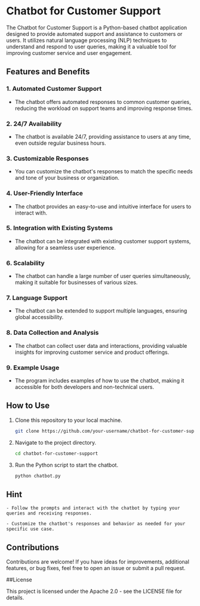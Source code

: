# Chatbot for Customer Support

The Chatbot for Customer Support is a Python-based chatbot application designed to provide automated support and assistance to customers or users. It utilizes natural language processing (NLP) techniques to understand and respond to user queries, making it a valuable tool for improving customer service and user engagement.

## Features and Benefits

### 1. **Automated Customer Support**

   - The chatbot offers automated responses to common customer queries, reducing the workload on support teams and improving response times.

### 2. **24/7 Availability**

   - The chatbot is available 24/7, providing assistance to users at any time, even outside regular business hours.

### 3. **Customizable Responses**

   - You can customize the chatbot's responses to match the specific needs and tone of your business or organization.

### 4. **User-Friendly Interface**

   - The chatbot provides an easy-to-use and intuitive interface for users to interact with.

### 5. **Integration with Existing Systems**

   - The chatbot can be integrated with existing customer support systems, allowing for a seamless user experience.

### 6. **Scalability**

   - The chatbot can handle a large number of user queries simultaneously, making it suitable for businesses of various sizes.

### 7. **Language Support**

   - The chatbot can be extended to support multiple languages, ensuring global accessibility.

### 8. **Data Collection and Analysis**

   - The chatbot can collect user data and interactions, providing valuable insights for improving customer service and product offerings.

### 9. **Example Usage**

   - The program includes examples of how to use the chatbot, making it accessible for both developers and non-technical users.

## How to Use

1. Clone this repository to your local machine.

   ```bash
   git clone https://github.com/your-username/chatbot-for-customer-support.git


2. Navigate to the project directory.

   ```bash
   cd chatbot-for-customer-support


3. Run the Python script to start the chatbot.

   ```bash
   python chatbot.py


## Hint

    - Follow the prompts and interact with the chatbot by typing your queries and receiving responses.

    - Customize the chatbot's responses and behavior as needed for your specific use case.


## Contributions

Contributions are welcome! If you have ideas for improvements, additional features, or bug fixes, feel free to open an issue or submit a pull request.


##License

This project is licensed under the Apache 2.0 - see the LICENSE file for details.
